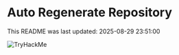 # Auto Regenerate Repository

This README was last updated: 2025-08-29 23:51:00

 ![TryHackMe](https://tryhackme.com/badge/533634)